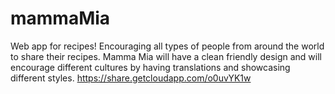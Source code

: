 # mammaMia
Web app for recipes! Encouraging all types of people from around the world to share their recipes. Mamma Mia will have a clean friendly design and will encourage different cultures by having translations and showcasing different styles.
https://share.getcloudapp.com/o0uvYK1w
